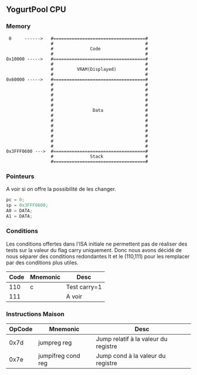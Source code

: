
## YogurtPool CPU




### Memory
```
 0     ------>   #===================================#
                 #                                   #
                 #              Code                 #
                 #                                   #
0x10000 ----->   #===================================#
                 #                                   #
                 #         VRAM(Displayed)           #
                 #                                   #
0x60000 ----->   #===================================#
                 #                                   #
                 #                                   #
                 #                                   #
                 #                                   #
                 #                                   #
                 #               Data                #
                 #                                   #
                 #                                   #
                 #                                   #
                 #                                   #
                 #                                   #
                 #                                   #
                 #                                   #
0x3FFF0600 --->  #===================================#
                 #              Stack                #
                 #===================================#                                                    
```

### Pointeurs
A voir si on offre la possibilité de les changer.
```C
pc = 0;
sp = 0x3FFF0600;
A0 = DATA;
A1 = DATA;
```


### Conditions

Les conditions offertes dans l'ISA initiale ne permettent pas de réaliser des tests sur la valeur du flag carry uniquement. Donc nous avons décidé de nous séparer des conditions redondantes lt et le (110,111) pour les remplacer par des conditions plus utiles.

| Code          |     Mnemonic    |    Desc        |
| ------------- | -------------   | ------------   |
|   110         |       c         |  Test carry=1  |
|   111         |                 |    A voir      |


### Instructions Maison


| OpCode        |     Mnemonic        |    Desc                                |
| ------------- | ------------------- | ---------------------------------------|
|   0x7d        |   jumpreg reg       |  Jump relatif à la valeur du registre  |
|   0x7e        | jumpifreg cond reg  |  Jump cond à la valeur du registre     |
